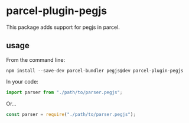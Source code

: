 # parcel-plugin-pegjs

This package adds support for pegjs in parcel.

## usage

From the command line:

```
npm install --save-dev parcel-bundler pegjs@dev parcel-plugin-pegjs
```

In your code:

```ts
import parser from "./path/to/parser.pegjs";
```

Or...

```js
const parser = require("./path/to/parser.pegjs");
```
